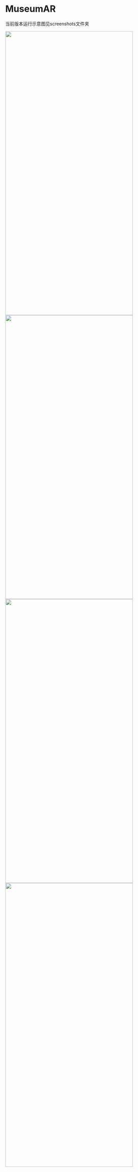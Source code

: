 # MuseumAR

当前版本运行示意图见screenshots文件夹

<img src="https://github.com/ittleBros/Supermain/blob/master/screenshots/welcome.jpg" width="400" height="888"/>
<img src="https://github.com/ittleBros/Supermain/blob/master/screenshots/home.jpg" width="400" height="888"/>
<img src="https://github.com/ittleBros/Supermain/blob/master/screenshots/static.jpg" width="400" height="888"/>
<img src="https://github.com/ittleBros/Supermain/blob/master/screenshots/dynamic.jpg" width="400" height="888"/>

